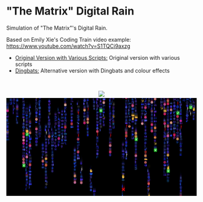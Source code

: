 # "The Matrix" Digital Rain

Simulation of "The Matrix"'s Digital Rain.

Based on Emily Xie's Coding Train video example:
https://www.youtube.com/watch?v=S1TQCi9axzg

* [Original Version with Various Scripts:](https://github.com/Carla-de-Beer/P5js/tree/master/The%20Matrix%20Digital%20Rain/Original%20Version%20with%20Various%20Scripts) Original version with various scripts
* [Dingbats:](https://github.com/Carla-de-Beer/P5js/tree/master/The%20Matrix%20Digital%20Rain/Dingbats) Alternative version with Dingbats and colour effects
</br>
<p align="center">
  <img src="Original with Various Scripts/images/screenShot-01.png" width="750px"/>
  <img src="Dingbats/images/screenShot.png" width="750px"/>
</p>
